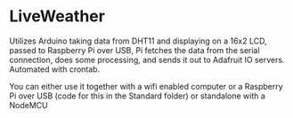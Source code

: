 # LiveWeather
Utilizes Arduino taking data from DHT11 and displaying on a 16x2 LCD, passed to Raspberry Pi over USB, Pi fetches the data from the serial connection, does some processing, and sends it out to Adafruit IO servers. Automated with crontab.

You can either use it together with a wifi enabled computer or a Raspberry Pi over USB (code for this in the Standard folder) or standalone with a NodeMCU
